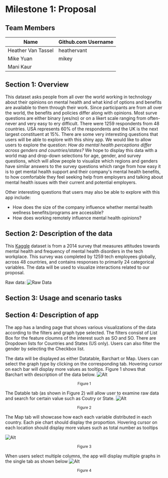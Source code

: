 # Milestone 1: Proposal

## Team Members  
| Name | Github.com Username |
|----- | ------------------- |
| Heather  Van Tassel | heathervant |
| Mike Yuan | mikey |  
| Mani Kaur |   |

  

## Section 1: Overview
This dataset asks people from all over the world working in technology about their opinions on mental health and what kind of options and benefits are available to them through their work. Since participants are from all over the world, the benefits and policies differ along with opinions. Most surve questions are either binary (yes/no) or on a likert scale ranging from often-never and very easy to ery difficult. There were 1259 respondents from 48 countries. USA represents 60% of the respondents and the UK is the next largest constituent at 15%. There are some very interesting questions that users will be able to explore with this shiny app. We would like to allow users to explore the question: *How do mental health perceptions differ across genders and countries/states?* We hope to display this data with a world map and drop-down selections for age, gender, and survey questions, which will allow people to visualize which regions and genders have similar answers to the survey questions which range from how easy it is to get mental health support and their company's mental health benefits, to how comfortable they feel seeking help from employers and talking about mental health issues with their current and potential employers.

Other interesting questions that users may also be able to explore with this app include:
- How does the size of the company influence whether mental health wellness benefits/programs are accessible? 
- How does working remotely influence mental health opinions? 

## Section 2: Description of the data
This [Kaggle](https://www.kaggle.com/osmi/mental-health-in-tech-survey/home) dataset is from a 2014 survey that measures attitudes towards mental health and frequency of mental health disorders in the tech workplace. This survey was completed by 1259 tech employees globally, across 48 countries, and contains responses to primarily 24 categorical variables. The data will be used to visualize interactions related to our proposal.

Raw data:
![Raw Data](data/raw_data_table.png)

## Section 3: Usage and scenario tasks


## Section 4: Description of app

The app has a landing page that shows various visualizations of the data according to the filters and graph type selected. The filters consist of List Box for the feature cloumns of the interest such as SO and SO. There are Dropdown lists for Countries and States (US only). Users can also filter the gender by selecting the Checkbox list.

The data will be displayed as either Datatable, Barchart or Map. Users can select the graph type by clicking on the corresponding tab. Hovering cursor on each bar will display more values as tooltips. Figure 1 shows that Barchart with description of the data below.
![Alt](img/markup_bar.png)

<div align="center"><sup>Figure 1</sup></div>

The Datable tab (as shown in Figure 2) will allow user to examine raw data and search for certain value such as Coutry or State.
![Alt](img/markup_datatable.png)

<div align="center"><sup>Figure 2</sup></div>

The Map tab will showcase how each each variable distributed in each country. Each pie chart should display the proportion. Hovering cursor on each location should display more values such as total number as tooltips

![Alt](img/markup_map.png)

<div align="center"><sup>Figure 3</sup></div>

When users select multiple columns, the app will display multiple graphs in the single tab as shown below
![Alt](img/markup_multi.png)

<div align="center"><sup>Figure 4</sup></div>
